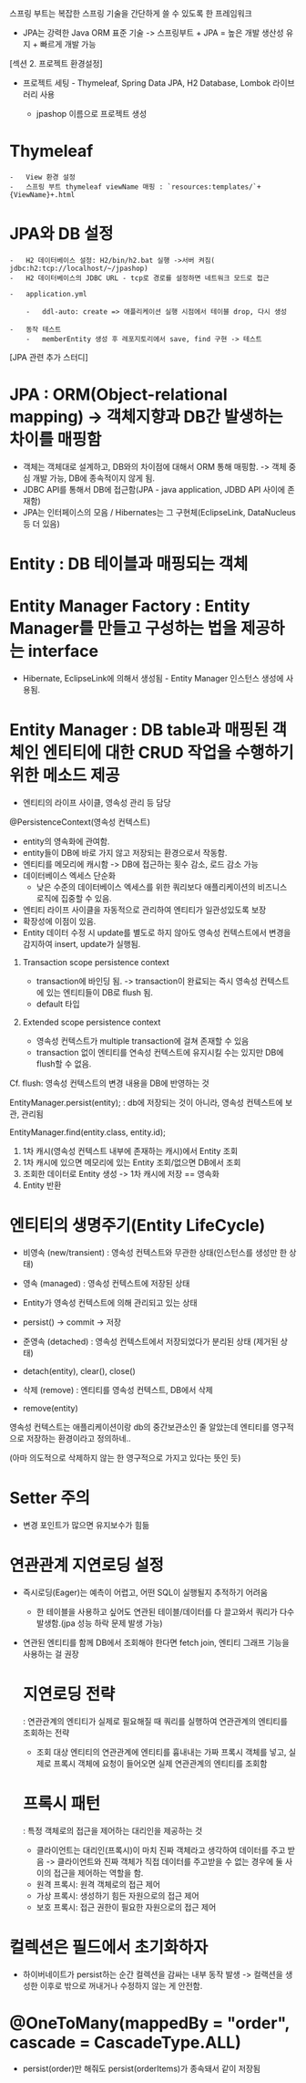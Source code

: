 스프링 부트는 복잡한 스프링 기술을 간단하게 쓸 수 있도록 한 프레임워크

-   JPA는 강력한 Java ORM 표준 기술
    -> 스프링부트 + JPA = 높은 개발 생산성 유지 + 빠르게 개발 가능

[섹션 2. 프로젝트 환경설정]

-   프로젝트 세팅 - Thymeleaf, Spring Data JPA, H2 Database, Lombok 라이브러리 사용

    -   jpashop 이름으로 프로젝트 생성

# Thymeleaf

    -   View 환경 설정
    -   스프링 부트 thymeleaf viewName 매핑 : `resources:templates/`+{ViewName}+.html

# JPA와 DB 설정

    -   H2 데이터베이스 설정: H2/bin/h2.bat 실행 ->서버 켜짐( jdbc:h2:tcp://localhost/~/jpashop)
    -   H2 데이터베이스의 JDBC URL - tcp로 경로를 설정하면 네트워크 모드로 접근

    -   application.yml

        -   ddl-auto: create => 애플리케이션 실행 시점에서 테이블 drop, 다시 생성

    -   동작 테스트
        -   memberEntity 생성 후 레포지토리에서 save, find 구현 -> 테스트

[JPA 관련 추가 스터디]

# JPA : ORM(Object-relational mapping) -> 객체지향과 DB간 발생하는 차이를 매핑함

-   객체는 객체대로 설계하고, DB와의 차이점에 대해서 ORM 통해 매핑함.
    -> 객체 중심 개발 가능, DB에 종속적이지 않게 됨.
-   JDBC API를 통해서 DB에 접근함(JPA - java application, JDBD API 사이에 존재함)
-   JPA는 인터페이스의 모음 / Hibernates는 그 구현체(EclipseLink, DataNucleus 등 더 있음)

# Entity : DB 테이블과 매핑되는 객체

# Entity Manager Factory : Entity Manager를 만들고 구성하는 법을 제공하는 interface

-   Hibernate, EclipseLink에 의해서 생성됨 - Entity Manager 인스턴스 생성에 사용됨.

# Entity Manager : DB table과 매핑된 객체인 엔티티에 대한 CRUD 작업을 수행하기 위한 메소드 제공

-   엔티티의 라이프 사이클, 영속성 관리 등 담당

@PersistenceContext(영속성 컨텍스트)

-   entity의 영속화에 관여함.
-   entity들이 DB에 바로 가지 않고 저장되는 환경으로서 작동함.
-   엔티티를 메모리에 캐시함 -> DB에 접근하는 횟수 감소, 로드 감소 가능
-   데이터베이스 엑세스 단순화
    -   낮은 수준의 데이터베이스 엑세스를 위한 쿼리보다 애플리케이션의 비즈니스 로직에 집중할 수 있음.
-   엔티티 라이프 사이클을 자동적으로 관리하여 엔티티가 일관성있도록 보장
-   확장성에 이점이 있음.
-   Entity 데이터 수정 시 update를 별도로 하지 않아도 영속성 컨텍스트에서 변경을 감지하여 insert, update가 실행됨.

1. Transaction scope persistence context

    - transaction에 바인딩 됨.
      -> transaction이 완료되는 즉시 영속성 컨텍스트에 있는 엔티티들이 DB로 flush 됨.
    - default 타입

2. Extended scope persistence context
    - 영속성 컨텍스트가 multiple transaction에 걸쳐 존재할 수 있음
    - transaction 없이 엔티티를 연속성 컨텍스트에 유지시킬 수는 있지만 DB에 flush할 수 없음.

Cf. flush: 영속성 컨텍스트의 변경 내용을 DB에 반영하는 것

EntityManager.persist(entity);
: db에 저장되는 것이 아니라, 영속성 컨텍스트에 보관, 관리됨

EntityManager.find(entity.class, entity.id);

1. 1차 캐시(영속성 컨텍스트 내부에 존재하는 캐시)에서 Entity 조회
2. 1차 캐시에 있으면 메모리에 있는 Entity 조회/없으면 DB에서 조회
3. 조회한 데이터로 Entity 생성 -> 1차 캐시에 저장 == 영속화
4. Entity 반환

# 엔티티의 생명주기(Entity LifeCycle)

-   비영속 (new/transient)
    : 영속성 컨텍스트와 무관한 상태(인스턴스를 생성만 한 상태)

-   영속 (managed)
    : 영속성 컨텍스트에 저장된 상태
-   Entity가 영속성 컨텍스트에 의해 관리되고 있는 상태
-   persist() -> commit -> 저장

-   준영속 (detached)
    : 영속성 컨텍스트에서 저장되었다가 분리된 상태 (제거된 상태)
-   detach(entity), clear(), close()

-   삭제 (remove)
    : 엔티티를 영속성 컨텍스트, DB에서 삭제
-   remove(entity)

영속성 컨텍스트는 애플리케이션이랑 db의 중간보관소인 줄 알았는데
엔티티를 영구적으로 저장하는 환경이라고 정의하네..

(아마 의도적으로 삭제하지 않는 한 영구적으로 가지고 있다는 뜻인 듯)

# Setter 주의

-   변경 포인트가 많으면 유지보수가 힘듦

# 연관관계 지연로딩 설정

-   즉시로딩(Eager)는 예측이 어렵고, 어떤 SQL이 실행될지 추적하기 어려움
    -   한 테이블을 사용하고 싶어도 연관된 테이블/데이터를 다 끌고와서 쿼리가 다수 발생함.(jpa 성능 하락 문제 발생 가능)
-   연관된 엔티티를 함께 DB에서 조회해야 한다면 fetch join, 엔티티 그래프 기능을 사용하는 걸 권장

    # 지연로딩 전략

    : 연관관계의 엔티티가 실제로 필요해질 때 쿼리를 실행하여 연관관계의 엔티티를 조회하는 전략

    -   조회 대상 엔티티의 연관관계에 엔티티를 흉내내는 가짜 프록시 객체를 넣고, 실제로 프록시 객체에 요청이 들어오면 실제 연관관계의 엔티티를 조회함

    # 프록시 패턴

    : 특정 객체로의 접근을 제어하는 대리인을 제공하는 것

    -   클라이언트는 대리인(프록시)이 마치 진짜 객체라고 생각하여 데이터를 주고 받음
        -> 클라이언트와 진짜 객체가 직접 데이터를 주고받을 수 없는 경우에 둘 사이의 접근을 제어하는 역할을 함.
    -   원격 프록시: 원격 객체로의 접근 제어
    -   가상 프록시: 생성하기 힘든 자원으로의 접근 제어
    -   보호 프록시: 접근 권한이 필요한 자원으로의 접근 제어

# 컬렉션은 필드에서 초기화하자

-   하이버네이트가 persist하는 순간 컬렉션을 감싸는 내부 동작 발생 -> 컬랙션을 생성한 이후로 밖으로 꺼내거나 수정하지 않는 게 안전함.

# @OneToMany(mappedBy = "order", cascade = CascadeType.ALL)

-   persist(order)만 해줘도 persist(orderItems)가 종속돼서 같이 저장됨
